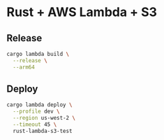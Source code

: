 # Rust + AWS Lambda + S3

## Release

```sh
cargo lambda build \
  --release \
  --arm64
```

## Deploy
```sh
cargo lambda deploy \
  --profile dev \
  --region us-west-2 \
  --timeout 45 \
  rust-lambda-s3-test
  ```